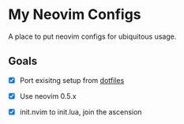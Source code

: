 # My Neovim Configs

A place to put neovim configs for ubiquitous usage.

## Goals

- [X] Port exisitng setup from [dotfiles](https://github.com/Boot-Error/dotfiles)
- [X] Use neovim 0.5.x
- [X] init.nvim to init.lua, join the ascension


